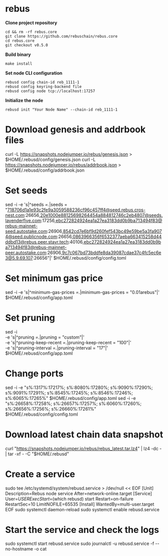 # rebus
**Clone project repository**
```
cd && rm -rf rebus.core
git clone https://github.com/rebuschain/rebus.core
cd rebus.core
git checkout v0.5.0
```

**Build binary**
```
make install
```

**Set node CLI configuration**
```
rebusd config chain-id reb_1111-1
rebusd config keyring-backend file
rebusd config node tcp://localhost:17257
```
**Initialize the node**
```
rebusd init "Your Node Name" --chain-id reb_1111-1
```

# Download genesis and addrbook files
curl -L https://snapshots.nodejumper.io/rebus/genesis.json > $HOME/.rebusd/config/genesis.json
curl -L https://snapshots.nodejumper.io/rebus/addrbook.json > $HOME/.rebusd/config/addrbook.json

# Set seeds
sed -i -e 's|^seeds *=.*|seeds = "718706d1a1e93c2fe9a3059588236cf96c457ff4@seed.rebus.cros-nest.com:26656,20e1000e88125698264454a884812746c2eb4807@seeds.lavenderfive.com:17256,ebc272824924ea1a27ea3183dd0b9ba713494f83@rebus-mainnet-seed.autostake.com:26906,8542cd7e6bf9d260fef543bc49e59be5a3fa9074@seed.publicnode.com:26656,0863966356f6532377aeba663415258d44ddbd13@rebus.peer.stavr.tech:40106,ebc272824924ea1a27ea3183dd0b9ba713494f83@rebus-mainnet-peer.autostake.com:26906,9c7c067bd73bddfe8da39087cdae37c4fc5ec6e3@5.9.69.107:26656"|' $HOME/.rebusd/config/config.toml

# Set minimum gas price
sed -i -e 's|^minimum-gas-prices *=.*|minimum-gas-prices = "0.01arebus"|' $HOME/.rebusd/config/app.toml

# Set pruning
sed -i \
  -e 's|^pruning *=.*|pruning = "custom"|' \
  -e 's|^pruning-keep-recent *=.*|pruning-keep-recent = "100"|' \
  -e 's|^pruning-interval *=.*|pruning-interval = "17"|' \
  $HOME/.rebusd/config/app.toml

# Change ports
sed -i -e "s%:1317%:17217%; s%:8080%:17280%; s%:9090%:17290%; s%:9091%:17291%; s%:8545%:17245%; s%:8546%:17246%; s%:6065%:17265%" $HOME/.rebusd/config/app.toml
sed -i -e "s%:26658%:17258%; s%:26657%:17257%; s%:6060%:17260%; s%:26656%:17256%; s%:26660%:17261%" $HOME/.rebusd/config/config.toml

# Download latest chain data snapshot
curl "https://snapshots.nodejumper.io/rebus/rebus_latest.tar.lz4" | lz4 -dc - | tar -xf - -C "$HOME/.rebusd"

# Create a service
sudo tee /etc/systemd/system/rebusd.service > /dev/null << EOF
[Unit]
Description=Rebus node service
After=network-online.target
[Service]
User=$USER
ExecStart=$(which rebusd) start
Restart=on-failure
RestartSec=10
LimitNOFILE=65535
[Install]
WantedBy=multi-user.target
EOF
sudo systemctl daemon-reload
sudo systemctl enable rebusd.service

# Start the service and check the logs
sudo systemctl start rebusd.service
sudo journalctl -u rebusd.service -f --no-hostname -o cat
